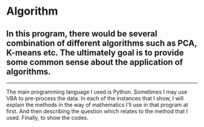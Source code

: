 # Algorithm
## In this program, there would be several combination of different algorithms such as PCA, K-means etc. The ultimately goal is to provide some common sense about the application of algorithms. 
---
The main programming language I used is Python. Sometimes I may use VBA to pre-process the data. In each of the instances that I show, I will explain the methods in the way of mathematics I'll use in that program at first. And then describing the question which relates to the method that I used. Finally, to show the codes. 

